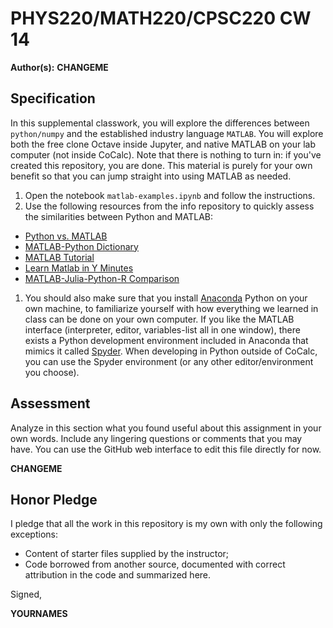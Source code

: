 # PHYS220/MATH220/CPSC220 CW 14

**Author(s):** **CHANGEME**

## Specification

In this supplemental classwork, you will explore the differences between ```python/numpy``` and the established industry language ```MATLAB```. You will explore both the free clone Octave inside Jupyter, and native MATLAB on your lab computer (not inside CoCalc). Note that there is nothing to turn in: if you've created this repository, you are done. This material is purely for your own benefit so that you can jump straight into using MATLAB as needed.

1. Open the notebook `matlab-examples.ipynb` and follow the instructions.
1. Use the following resources from the info repository to quickly assess the similarities between Python and MATLAB:
  * [Python vs. MATLAB](http://www.pyzo.org/python_vs_matlab.html)
  * [MATLAB-Python Dictionary](http://mathesaurus.sourceforge.net/matlab-numpy.html)
  * [MATLAB Tutorial](http://www.tutorialspoint.com/matlab/)
  * [Learn Matlab in Y Minutes](https://learnxinyminutes.com/docs/matlab/)
  * [MATLAB-Julia-Python-R Comparison](http://sebastianraschka.com/Articles/2014_matrix_cheatsheet.html)
1. You should also make sure that you install [Anaconda](https://www.anaconda.com/what-is-anaconda/) Python on your own machine, to familiarize yourself with how everything we learned in class can be done on your own computer. If you like the MATLAB interface (interpreter, editor, variables-list all in one window), there exists a Python development environment included in Anaconda that mimics it called [Spyder](https://pythonhosted.org/spyder/). When developing in Python outside of CoCalc, you can use the Spyder environment (or any other editor/environment you choose).

## Assessment

Analyze in this section what you found useful about this assignment in your own words. Include any lingering questions or comments that you may have. You can use the GitHub web interface to edit this file directly for now.

**CHANGEME**

## Honor Pledge

I pledge that all the work in this repository is my own with only the following exceptions:

* Content of starter files supplied by the instructor;
* Code borrowed from another source, documented with correct attribution in the code and summarized here.

Signed,

**YOURNAMES**
